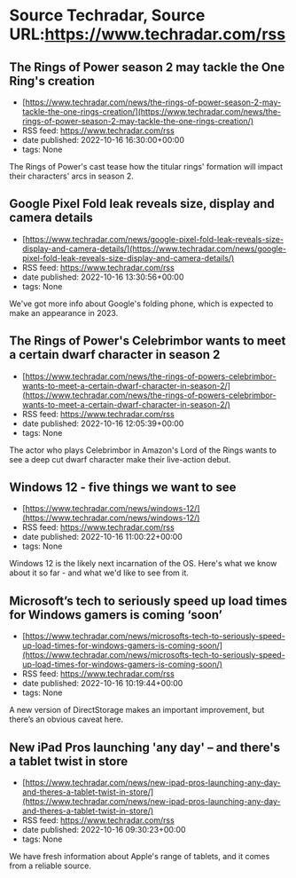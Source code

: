 # Source Techradar, Source URL:https://www.techradar.com/rss

## The Rings of Power season 2 may tackle the One Ring's creation
 - [https://www.techradar.com/news/the-rings-of-power-season-2-may-tackle-the-one-rings-creation/](https://www.techradar.com/news/the-rings-of-power-season-2-may-tackle-the-one-rings-creation/)
 - RSS feed: https://www.techradar.com/rss
 - date published: 2022-10-16 16:30:00+00:00
 - tags: None

The Rings of Power's cast tease how the titular rings' formation will impact their characters' arcs in season 2.

## Google Pixel Fold leak reveals size, display and camera details
 - [https://www.techradar.com/news/google-pixel-fold-leak-reveals-size-display-and-camera-details/](https://www.techradar.com/news/google-pixel-fold-leak-reveals-size-display-and-camera-details/)
 - RSS feed: https://www.techradar.com/rss
 - date published: 2022-10-16 13:30:56+00:00
 - tags: None

We've got more info about Google's folding phone, which is expected to make an appearance in 2023.

## The Rings of Power's Celebrimbor wants to meet a certain dwarf character in season 2
 - [https://www.techradar.com/news/the-rings-of-powers-celebrimbor-wants-to-meet-a-certain-dwarf-character-in-season-2/](https://www.techradar.com/news/the-rings-of-powers-celebrimbor-wants-to-meet-a-certain-dwarf-character-in-season-2/)
 - RSS feed: https://www.techradar.com/rss
 - date published: 2022-10-16 12:05:39+00:00
 - tags: None

The actor who plays Celebrimbor in Amazon's Lord of the Rings wants to see a deep cut dwarf character make their live-action debut.

## Windows 12 - five things we want to see
 - [https://www.techradar.com/news/windows-12/](https://www.techradar.com/news/windows-12/)
 - RSS feed: https://www.techradar.com/rss
 - date published: 2022-10-16 11:00:22+00:00
 - tags: None

Windows 12 is the likely next incarnation of the OS. Here's what we know about it so far - and what we'd like to see from it.

## Microsoft’s tech to seriously speed up load times for Windows gamers is coming ‘soon’
 - [https://www.techradar.com/news/microsofts-tech-to-seriously-speed-up-load-times-for-windows-gamers-is-coming-soon/](https://www.techradar.com/news/microsofts-tech-to-seriously-speed-up-load-times-for-windows-gamers-is-coming-soon/)
 - RSS feed: https://www.techradar.com/rss
 - date published: 2022-10-16 10:19:44+00:00
 - tags: None

A new version of DirectStorage makes an important improvement, but there’s an obvious caveat here.

## New iPad Pros launching 'any day' – and there's a tablet twist in store
 - [https://www.techradar.com/news/new-ipad-pros-launching-any-day-and-theres-a-tablet-twist-in-store/](https://www.techradar.com/news/new-ipad-pros-launching-any-day-and-theres-a-tablet-twist-in-store/)
 - RSS feed: https://www.techradar.com/rss
 - date published: 2022-10-16 09:30:23+00:00
 - tags: None

We have fresh information about Apple's range of tablets, and it comes from a reliable source.
